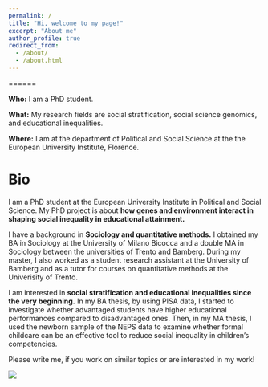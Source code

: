 ```yaml
---
permalink: /
title: "Hi, welcome to my page!"
excerpt: "About me"
author_profile: true
redirect_from: 
  - /about/
  - /about.html
---
```



======

**Who:**    I am a PhD student.

**What:**   My research fields are social stratification, social science genomics, and educational inequalities.

**Where:**  I am at the department of Political and Social Science at the the European University Institute, Florence.


Bio
======


 I am a PhD student at the European University Institute in Political and Social Science. My PhD project is about **how genes and environment interact in shaping social inequality in educational attainment.**

 I have a background in **Sociology and quantitative methods.** I obtained my BA in Sociology at the University of Milano Bicocca and a double MA in Sociology between the universities of Trento and Bamberg. During my master, I also worked as a student research assistant at the University of Bamberg and as a tutor for courses on quantitative methods at the Univerisity of Trento.

I am interested in **social stratification and educational inequalities since the very beginning.** In my BA thesis, by using PISA data, I started to investigate whether advantaged students have higher educational performances compared to disadvantaged ones. Then, in my MA thesis, I used the newborn sample of the NEPS data to examine whether formal childcare can be an effective tool to reduce social inequality in children’s competencies.  

Please write me, if you work on similar topics or are interested in my work! 

![](http://gaiaghirardi.github.io/images/bybike1.jpeg)
